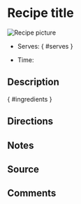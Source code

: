 # Recipe title

![Recipe picture](../images/image.jpg)

<!-- Serves has to be a single number, no dashes, no text -->
- Serves:
{ #serves }
<!-- Time is not parsed, so anything can be input here, and additional
values can be added (e.g., "active time", "cooking time", etc) -->
- Time: 

## Description
{ #ingredients }

<!-- Decimals are allowed, fractions are not. For ranges, use only a single dash
and no spaces between the numbers. -->

## Directions

<!-- If you have a direction that refers to a number of some ingredient, wrap
the number in asterisks and add `{.ingredient-num}` afterwards. For example,
write `Add 2 Tbsp oil to pan` as `Add *2*{.ingredient-num} to pan`. This allows
us to properly change the number when changing the serves value. -->

## Notes

<!-- Delete section if no additional notes -->

## Source

## Comments
